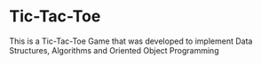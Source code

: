 # Tic-Tac-Toe

This is a Tic-Tac-Toe Game that was developed to implement Data Structures, Algorithms and Oriented Object Programming
